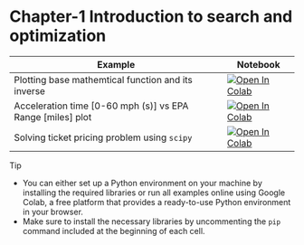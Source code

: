 
#  Chapter-1 Introduction to search and optimization

| Example  | Notebook  |
|---|---|
| Plotting base mathemtical function and its inverse  | [![Open In Colab](https://colab.research.google.com/assets/colab-badge.svg)](https://colab.research.google.com/github/Optimization-Algorithms-Book/Code-Listings/blob/main/Chapter%201/MathPlots.ipynbb)  |
| Acceleration time [0-60 mph (s)] vs EPA Range [miles] plot  | [![Open In Colab](https://colab.research.google.com/assets/colab-badge.svg)](https://colab.research.google.com/github/Optimization-Algorithms-Book/Code-Listings/blob/main/Chapter%201/Acceleration_vs_EPA.ipynb)  |
| Solving ticket pricing problem using `scipy`    | [![Open In Colab](https://colab.research.google.com/assets/colab-badge.svg)](https://colab.research.google.com/github/Optimization-Algorithms-Book/Code-Listings/blob/main/Chapter%201/TicketPricing.ipynbb)  |

> [!TIP]
* You can either set up a Python environment on your machine by installing the required libraries or run all examples online using Google Colab, a free platform that provides a ready-to-use Python environment in your browser.
* Make sure to install the necessary libraries by uncommenting the `pip` command included at the beginning of each cell.